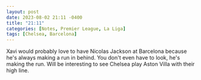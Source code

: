 ```yaml
---
layout: post
date: 2023-08-02 21:11 -0400
title: "21:11"
categories: [Notes, Premier League, La Liga]
tags: [Chelsea, Barcelona]
---
```


Xavi would probably love to have Nicolas Jackson at Barcelona because he's always making a run in behind. You don't even have to look, he's making the run. Will be interesting to see Chelsea play Aston Villa with their high line. 


